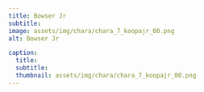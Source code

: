 ```yaml
---
title: Bowser Jr
subtitle: 
image: assets/img/chara/chara_7_koopajr_00.png
alt: Bowser Jr

caption:
  title:
  subtitle: 
  thumbnail: assets/img/chara/chara_7_koopajr_00.png
---
```

